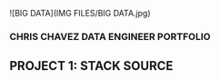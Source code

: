 ![BIG DATA](IMG FILES/BIG DATA.jpg)  


### CHRIS CHAVEZ DATA ENGINEER PORTFOLIO 

## PROJECT 1: STACK SOURCE 